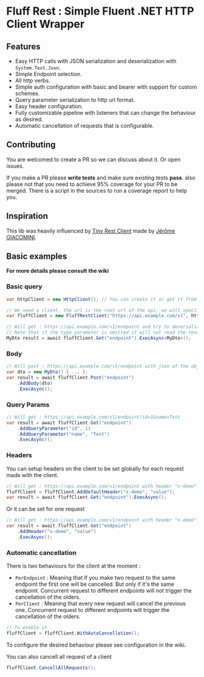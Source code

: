 # Fluff Rest : Simple Fluent .NET HTTP Client Wrapper

## Features

* Easy HTTP calls with JSON serialization and deserialization with `System.Text.Json`.
* Simple Endpoint selection.
* All http verbs.
* Simple auth configuration with basic and bearer with support for custom schemes.
* Query parameter serialization to http url format.
* Easy header configuration.
* Fully customizable pipeline with listeners that can change the behaviour as desired.
* Automatic cancellation of requests that is configurable.

## Contributing

You are welcomed to create a PR so we can discuss about it. Or open issues.

If you make a PR please **write tests** and make sure existing tests **pass**. also please not that you need to achieve 95% coverage for your PR to be merged. There is a script in the sources to run a coverage report to help you.

## Inspiration

This lib was heavily influenced by [Tiny Rest Client](https://github.com/jgiacomini/Tiny.RestClient) made by [Jérôme GIACOMINI](https://github.com/jgiacomini).

## Basic examples

**For more details please consult the wiki**

### Basic query

```csharp
var httpClient = new HttpClient(); // You can create it or get it from a factory.

// We need a client, the url is the root url of the api, we will specify endpoint later.
var fluffClient = new FluffRestClient("https://api.example.com/v1", httpClient);

// Will get : https://api.example.com/v1/endpoint and try to deserialize the JSON into the object MyDto.
// Note that if the type parameter is omitted it will not read the result.
MyDto result = await fluffClient.Get("endpoint").ExecAsync<MyDto>();
```

### Body

```csharp
// Will post : https://api.example.com/v1/endpoint with json of the object MyDto.
var dto = new MyDto() { ... };
var result = await fluffClient.Post("endpoint")
    .AddBody(dto)
    .ExecAsync();
```

### Query Params

```csharp
// Will get : https://api.example.com/v1/endpoint?id=1&name=Test
var result = await fluffClient.Get("endpoint")
    .AddQueryParameter("id", 1)
    .AddQueryParameter("name", "Test")
    .ExecAsync();
```

### Headers

You can setup headers on the client to be set globally for each request made with the client.

```csharp
// Will get : https://api.example.com/v1/endpoint with header "x-demo" with value "value". 
fluffClient = fluffClient.AddDefaultHeader("x-demo", "value");
var result = await fluffClient.Get("endpoint").ExecAsync();
```

Or it can be set for one request

```csharp
// Will get : https://api.example.com/v1/endpoint with header "x-demo" with value "value". 
var result = await fluffClient.Get("endpoint")
    .AddHeader("x-demo", "value")
    .ExecAsync();
```

### Automatic cancellation

There is two behaviours for the client at the moment :

* `PerEndpoint` : Meaning that if you make two request to the same endpoint the first one will be cancelled. But only if it's the same endpoint. Concurrent request to different endpoints will not trigger the cancellation of the olders.
* `PerClient` : Meaning that every new request will cancel the previous one. Concurrent request to different endpoints will trigger the cancellation of the olders.

```csharp
// To enable it
fluffClient = fluffClient.WithAutoCancellation();
```

To configure the desired behaviour please see configuration in the wiki.

You can also cancell all request of a client

```csharp
fluffClient.CancellAllRequests();
```
